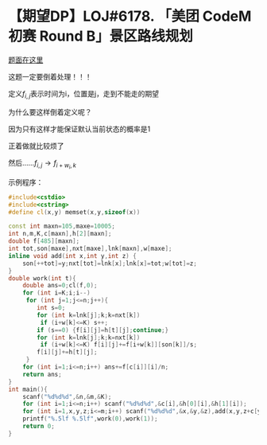 # 【期望DP】LOJ#6178. 「美团 CodeM 初赛 Round B」景区路线规划

[题面在这里](https://loj.ac/problem/6178)



这题一定要倒着处理！！！

定义$f_{i,j}$表示时间为i，位置是j，走到不能走的期望

为什么要这样倒着定义呢？

因为只有这样才能保证默认当前状态的概率是1

正着做就比较烦了

然后……$f_{i,j}\rightarrow f_{i+w_i,k}$



示例程序：

```C++
#include<cstdio>
#include<cstring>
#define cl(x,y) memset(x,y,sizeof(x))

const int maxn=105,maxe=10005;
int n,m,K,c[maxn],h[2][maxn];
double f[485][maxn];
int tot,son[maxe],nxt[maxe],lnk[maxn],w[maxe];
inline void add(int x,int y,int z) {
	son[++tot]=y;nxt[tot]=lnk[x];lnk[x]=tot;w[tot]=z;
}
double work(int t){
	double ans=0;cl(f,0);
	for (int i=K;i;i--)
	 for (int j=1;j<=n;j++){
	 	int s=0;
	 	for (int k=lnk[j];k;k=nxt[k])
	 	 if (i+w[k]<=K) s++;
	 	if (s==0) {f[i][j]=h[t][j];continue;}
	 	for (int k=lnk[j];k;k=nxt[k])
	 	 if (i+w[k]<=K) f[i][j]+=f[i+w[k]][son[k]]/s;
	 	f[i][j]+=h[t][j];
	 }
	for (int i=1;i<=n;i++) ans+=f[c[i]][i]/n;
	return ans;
}
int main(){
	scanf("%d%d%d",&n,&m,&K);
	for (int i=1;i<=n;i++) scanf("%d%d%d",&c[i],&h[0][i],&h[1][i]);
	for (int i=1,x,y,z;i<=m;i++) scanf("%d%d%d",&x,&y,&z),add(x,y,z+c[y]),add(y,x,z+c[x]);
	printf("%.5lf %.5lf",work(0),work(1));
	return 0;
}
```

